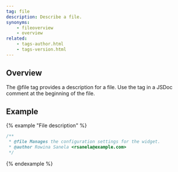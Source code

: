 ```yaml
---
tag: file
description: Describe a file.
synonyms:
    - fileoverview
    - overview
related:
    - tags-author.html
    - tags-version.html
---
```


## Overview

The @file tag provides a description for a file. Use the tag in a JSDoc comment at the beginning of
the file.


## Example

{% example "File description" %}

```js
/**
 * @file Manages the configuration settings for the widget.
 * @author Rowina Sanela <rsanela@example.com>
 */
```
{% endexample %}

